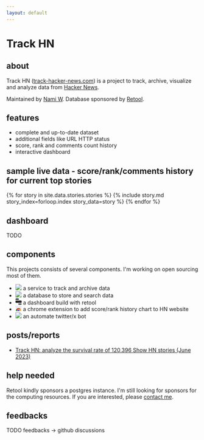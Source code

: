 ```yaml
---
layout: default
---
```


# Track HN

## about

Track HN ([track-hacker-news.com](https://track-hacker-news.com)) is a project to track, archive, visualize and analyze data from [Hacker News](https://news.ycombinator.com/).

Maintained by [Nami W](https://nami.land/). Database sponsored by [Retool](https://retool.com/).

## features

- complete and up-to-date dataset
- additional fields like URL HTTP status
- score, rank and comments count history
- interactive dashboard

## sample live data - score/rank/comments history for current top stories

{% for story in site.data.stories.stories %}
  {% include story.md story_index=forloop.index story_data=story %}
{% endfor %}

## dashboard

TODO

## components

This projects consists of several components. I'm working on open sourcing most of them.

- <img src="https://cdn.jsdelivr.net/gh/devicons/devicon@latest/icons/rails/rails-plain.svg" width="16" style="display: inline-block" /> a service to track and archive data
- <img src="https://cdn.jsdelivr.net/gh/devicons/devicon@latest/icons/postgresql/postgresql-original.svg" width="16" style="display: inline-block" /> a database to store and search data
- <img src="assets/retool.svg" width="16" style="display: inline-block" /> a dashboard build with retool
- <img src="assets/chrome-web-store.svg" width="16" style="display: inline-block" /> a chrome extension to add score/rank history chart to HN website
- <img src="https://cdn.jsdelivr.net/gh/devicons/devicon@latest/icons/twitter/twitter-original.svg" width="16" style="display: inline-block" /> an automate twitter/x bot

## posts/reports

- [Track HN: analyze the survival rate of 120,396 Show HN stories (June 2023)](https://nami.land/2023/06/11/track-hn-analyze-survival-rate-of-120-396-show-hn-posts-june-2023.html)

## help needed

Retool kindly sponsors a postgres instance. I'm still looking for sponsors for the computing resources. If you are interested, please [contact me](mailto:me@nami.land).

## feedbacks

TODO feedbacks -> github discussions
